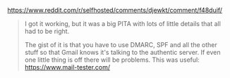 https://www.reddit.com/r/selfhosted/comments/djewkt/comment/f48duif/

>I got it working, but it was a big PITA with lots of little details that all had to be right.
>
>The gist of it is that you have to use DMARC, SPF and all the other stuff so that Gmail knows it's talking to the authentic server. If even one little thing is off there will be problems. This was useful: https://www.mail-tester.com/
